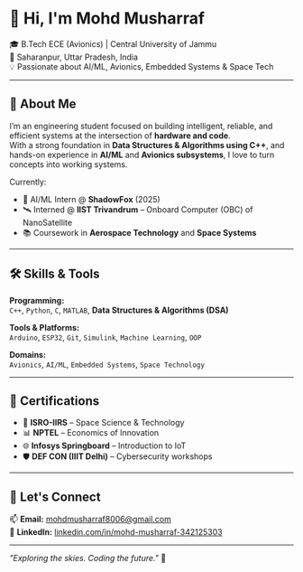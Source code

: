 # 👋 Hi, I'm Mohd Musharraf

🎓 B.Tech ECE (Avionics) | Central University of Jammu  
📍 Saharanpur, Uttar Pradesh, India  
💡 Passionate about AI/ML, Avionics, Embedded Systems & Space Tech  

---

## 🌟 About Me

I’m an engineering student focused on building intelligent, reliable, and efficient systems at the intersection of **hardware and code**.  
With a strong foundation in **Data Structures & Algorithms using C++**, and hands-on experience in **AI/ML** and **Avionics subsystems**, I love to turn concepts into working systems.

Currently:
- 🤖 AI/ML Intern @ **ShadowFox** (2025)  
- 🛰 Interned @ **IIST Trivandrum** – Onboard Computer (OBC) of NanoSatellite  
- 📚 Coursework in **Aerospace Technology** and **Space Systems**

---

## 🛠️ Skills & Tools

**Programming:**  
`C++`, `Python`, `C`, `MATLAB`, **Data Structures & Algorithms (DSA)**

**Tools & Platforms:**  
`Arduino`, `ESP32`, `Git`, `Simulink`, `Machine Learning`, `OOP`

**Domains:**  
`Avionics`, `AI/ML`, `Embedded Systems`,  `Space Technology`

---

## 📜 Certifications

- 🌌 **ISRO-IIRS** – Space Science & Technology  
- 📊 **NPTEL** – Economics of Innovation  
- 🌐 **Infosys Springboard** – Introduction to IoT  
- 🛡 **DEF CON (IIIT Delhi)** – Cybersecurity workshops

---

## 🔗 Let's Connect

📫 **Email:** [mohdmusharraf8006@gmail.com](mailto:mohdmusharraf8006@gmail.com)  
💼 **LinkedIn:** [linkedin.com/in/mohd-musharraf-342125303](https://linkedin.com/in/mohd-musharraf-342125303)

---

_"Exploring the skies. Coding the future."_ 🚀
